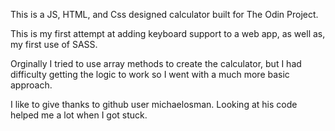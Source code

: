 This is a JS, HTML, and Css designed calculator built for The Odin Project.

This is my first attempt at adding keyboard support to a web app, as well as,  my first use of SASS.

Orginally I tried to use array methods to create the calculator, but I had difficulty getting the logic to work so I went with a much more basic approach.  

I like to give thanks to github user michaelosman. Looking at his code helped me a lot when I got stuck. 
